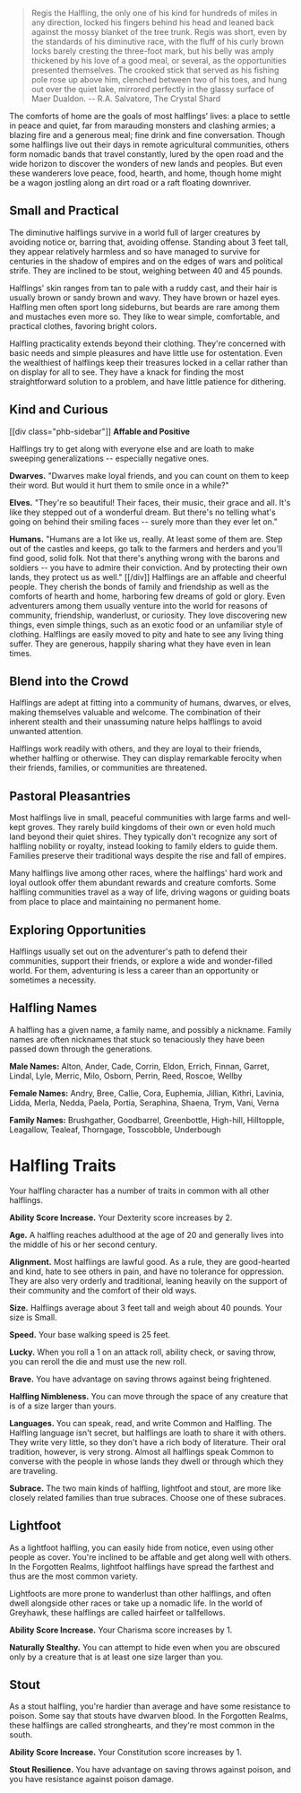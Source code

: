 > Regis the Halfling, the only one of his kind for  hundreds of miles in any direction, locked his fingers behind his head and leaned back against the mossy blanket of the tree trunk. Regis was short, even by the standards of his diminutive race, with the fluff of his curly brown locks barely cresting the three-foot mark, but his belly was amply thickened by his love of a good meal, or several, as the opportunities presented themselves. The crooked stick that served as his fishing pole rose up above him, clenched between two of his toes, and hung out over the quiet lake, mirrored perfectly in the glassy surface of Maer Dualdon.
> -- R.A. Salvatore, The Crystal Shard

The comforts of home are the goals of most halflings' lives: a place to settle in peace and quiet, far from marauding monsters and clashing armies; a blazing fire and a generous meal; fine drink and fine conversation. Though some halflings live out their days in remote agricultural communities, others form nomadic bands that travel constantly, lured by the open road and the wide horizon to discover the wonders of new lands and peoples. But even these wanderers love peace, food, hearth, and home, though home might be a wagon jostling along an dirt road or a raft floating downriver.

## Small and Practical

The diminutive halflings survive in a world full of larger creatures by avoiding notice or, barring that, avoiding offense. Standing about 3 feet tall, they appear relatively harmless and so have managed to survive for centuries in the shadow of empires and on the edges of wars and political strife. They are inclined to be stout, weighing between 40 and 45 pounds.

Halflings' skin ranges from tan to pale with a ruddy cast, and their hair is usually brown or sandy brown and wavy. They have brown or hazel eyes. Halfling men often sport long sideburns, but beards are rare among them and mustaches even more so. They like to wear simple, comfortable, and practical clothes, favoring bright colors.

Halfling practicality extends beyond their clothing. They're concerned with basic needs and simple pleasures and have little use for ostentation. Even the wealthiest of halflings keep their treasures locked in a cellar rather than on display for all to see. They have a knack for finding the most straightforward solution to a problem, and have little patience for dithering.

## Kind and Curious
[[div class="phb-sidebar"]]
**Affable and Positive**

Halflings try to get along with everyone else and are loath to make sweeping generalizations -- especially negative ones.

**Dwarves.** "Dwarves make loyal friends, and you can count on them to keep their word. But would it hurt them to smile once in a while?"

**Elves.** "They're so beautiful! Their faces, their music, their grace and all. It's like they stepped out of a wonderful dream. But there's no telling what's going on behind their smiling faces -- surely more than they ever let on."

**Humans.** "Humans are a lot like us, really. At least some of them are. Step out of the castles and keeps, go talk to the farmers and herders and you'll find good, solid folk. Not that there's anything wrong with the barons and soldiers -- you have to admire their conviction. And by protecting their own lands, they protect us as well."
[[/div]]
Halflings are an affable and cheerful people. They cherish the bonds of family and friendship as well as the comforts of hearth and home, harboring few dreams of gold or glory. Even adventurers among them usually venture into the world for reasons of community, friendship, wanderlust, or curiosity. They love discovering new things, even simple things, such as an exotic food or an unfamiliar style of clothing. Halflings are easily moved to pity and hate to see any living thing suffer. They are generous, happily sharing what they have even in lean times.

## Blend into the Crowd

Halflings are adept at fitting into a community of humans, dwarves, or elves, making themselves valuable and welcome. The combination of their inherent stealth and their unassuming nature helps halflings to avoid unwanted attention.

Halflings work readily with others, and they are loyal to their friends, whether halfling or otherwise. They can display remarkable ferocity when their friends, families, or communities are threatened.

## Pastoral Pleasantries

Most halflings live in small, peaceful communities with large farms and well-kept groves. They rarely build kingdoms of their own or even hold much land beyond their quiet shires. They typically don't recognize any sort of halfling nobility or royalty, instead looking to family elders to guide them. Families preserve their traditional ways despite the rise and fall of empires.

Many halflings live among other races, where the halflings' hard work and loyal outlook offer them abundant rewards and creature comforts. Some halfling communities travel as a way of life, driving wagons or guiding boats from place to place and maintaining no permanent home.

## Exploring Opportunities

Halflings usually set out on the adventurer's path to defend their communities, support their friends, or explore a wide and wonder-filled world. For them, adventuring is less a career than an opportunity or sometimes a necessity.

## Halfling Names

A halfling has a given name, a family name, and possibly a nickname. Family names are often nicknames that stuck so tenaciously they have been passed down through the generations.

**Male Names:** Alton, Ander, Cade, Corrin, Eldon, Errich, Finnan, Garret, Lindal, Lyle, Merric, Milo, Osborn, Perrin, Reed, Roscoe, Wellby

**Female Names:** Andry, Bree, Callie, Cora, Euphemia, Jillian, Kithri, Lavinia, Lidda, Merla, Nedda, Paela, Portia, Seraphina, Shaena, Trym, Vani, Verna

**Family Names:** Brushgather, Goodbarrel, Greenbottle, High-hill, Hilltopple, Leagallow, Tealeaf, Thorngage, Tosscobble, Underbough

# Halfling Traits

Your halfling character has a number of traits in common with all other halflings.

**Ability Score Increase.** Your Dexterity score increases by 2.

**Age.** A halfling reaches adulthood at the age of 20 and generally lives into the middle of his or her second century.

**Alignment.** Most halflings are lawful good. As a rule, they are good-hearted and kind, hate to see others in pain, and have no tolerance for oppression. They are also very orderly and traditional, leaning heavily on the support of their community and the comfort of their old ways.

**Size.** Halflings average about 3 feet tall and weigh about 40 pounds. Your size is Small.

**Speed.** Your base walking speed is 25 feet.

**Lucky.** When you roll a 1 on an attack roll, ability check, or saving throw, you can reroll the die and must use the new roll.

**Brave.** You have advantage on saving throws against being frightened.

**Halfling Nimbleness.** You can move through the space of any creature that is of a size larger than yours.

**Languages.** You can speak, read, and write Common and Halfling. The Halfling language isn't secret, but halflings are loath to share it with others. They write very little, so they don't have a rich body of literature. Their oral tradition, however, is very strong. Almost all halflings speak Common to converse with the people in whose lands they dwell or through which they are traveling.

**Subrace.** The two main kinds of halfling, lightfoot and stout, are more like closely related families than true subraces. Choose one of these subraces.

## Lightfoot

As a lightfoot halfling, you can easily hide from notice, even using other people as cover. You're inclined to be affable and get along well with others. In the Forgotten Realms, lightfoot halflings have spread the farthest and thus are the most common variety.

Lightfoots are more prone to wanderlust than other halflings, and often dwell alongside other races or take up a nomadic life. In the world of Greyhawk, these halflings are called hairfeet or tallfellows.

**Ability Score Increase.** Your Charisma score increases by 1.

**Naturally Stealthy.** You can attempt to hide even when you are obscured only by a creature that is at least one size larger than you.

## Stout

As a stout halfling, you're hardier than average and have some resistance to poison. Some say that stouts have dwarven blood. In the Forgotten Realms, these halflings are called stronghearts, and they're most common in the south.

**Ability Score Increase.** Your Constitution score increases by 1.

**Stout Resilience.** You have advantage on saving throws against poison, and you have resistance against poison damage.